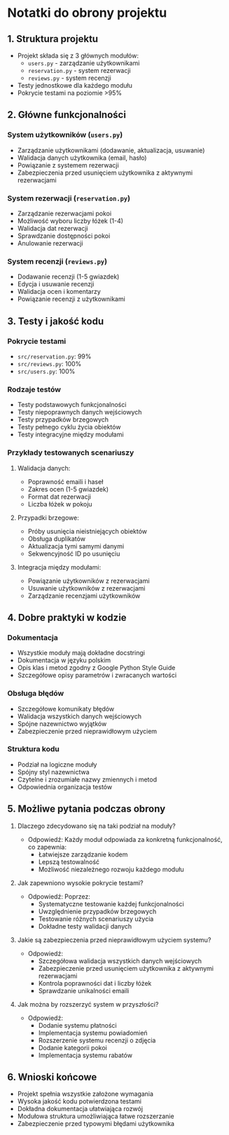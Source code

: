 # Notatki do obrony projektu

## 1. Struktura projektu
- Projekt składa się z 3 głównych modułów:
  - `users.py` - zarządzanie użytkownikami
  - `reservation.py` - system rezerwacji
  - `reviews.py` - system recenzji
- Testy jednostkowe dla każdego modułu
- Pokrycie testami na poziomie >95%

## 2. Główne funkcjonalności

### System użytkowników (`users.py`)
- Zarządzanie użytkownikami (dodawanie, aktualizacja, usuwanie)
- Walidacja danych użytkownika (email, hasło)
- Powiązanie z systemem rezerwacji
- Zabezpieczenia przed usunięciem użytkownika z aktywnymi rezerwacjami

### System rezerwacji (`reservation.py`)
- Zarządzanie rezerwacjami pokoi
- Możliwość wyboru liczby łóżek (1-4)
- Walidacja dat rezerwacji
- Sprawdzanie dostępności pokoi
- Anulowanie rezerwacji

### System recenzji (`reviews.py`)
- Dodawanie recenzji (1-5 gwiazdek)
- Edycja i usuwanie recenzji
- Walidacja ocen i komentarzy
- Powiązanie recenzji z użytkownikami

## 3. Testy i jakość kodu

### Pokrycie testami
- `src/reservation.py`: 99%
- `src/reviews.py`: 100%
- `src/users.py`: 100%

### Rodzaje testów
- Testy podstawowych funkcjonalności
- Testy niepoprawnych danych wejściowych
- Testy przypadków brzegowych
- Testy pełnego cyklu życia obiektów
- Testy integracyjne między modułami

### Przykłady testowanych scenariuszy
1. Walidacja danych:
   - Poprawność emaili i haseł
   - Zakres ocen (1-5 gwiazdek)
   - Format dat rezerwacji
   - Liczba łóżek w pokoju

2. Przypadki brzegowe:
   - Próby usunięcia nieistniejących obiektów
   - Obsługa duplikatów
   - Aktualizacja tymi samymi danymi
   - Sekwencyjność ID po usunięciu

3. Integracja między modułami:
   - Powiązanie użytkowników z rezerwacjami
   - Usuwanie użytkowników z rezerwacjami
   - Zarządzanie recenzjami użytkowników

## 4. Dobre praktyki w kodzie

### Dokumentacja
- Wszystkie moduły mają dokładne docstringi
- Dokumentacja w języku polskim
- Opis klas i metod zgodny z Google Python Style Guide
- Szczegółowe opisy parametrów i zwracanych wartości

### Obsługa błędów
- Szczegółowe komunikaty błędów
- Walidacja wszystkich danych wejściowych
- Spójne nazewnictwo wyjątków
- Zabezpieczenie przed nieprawidłowym użyciem

### Struktura kodu
- Podział na logiczne moduły
- Spójny styl nazewnictwa
- Czytelne i zrozumiałe nazwy zmiennych i metod
- Odpowiednia organizacja testów

## 5. Możliwe pytania podczas obrony

1. Dlaczego zdecydowano się na taki podział na moduły?
   - Odpowiedź: Każdy moduł odpowiada za konkretną funkcjonalność, co zapewnia:
     - Łatwiejsze zarządzanie kodem
     - Lepszą testowalność
     - Możliwość niezależnego rozwoju każdego modułu

2. Jak zapewniono wysokie pokrycie testami?
   - Odpowiedź: Poprzez:
     - Systematyczne testowanie każdej funkcjonalności
     - Uwzględnienie przypadków brzegowych
     - Testowanie różnych scenariuszy użycia
     - Dokładne testy walidacji danych

3. Jakie są zabezpieczenia przed nieprawidłowym użyciem systemu?
   - Odpowiedź:
     - Szczegółowa walidacja wszystkich danych wejściowych
     - Zabezpieczenie przed usunięciem użytkownika z aktywnymi rezerwacjami
     - Kontrola poprawności dat i liczby łóżek
     - Sprawdzanie unikalności emaili

4. Jak można by rozszerzyć system w przyszłości?
   - Odpowiedź:
     - Dodanie systemu płatności
     - Implementacja systemu powiadomień
     - Rozszerzenie systemu recenzji o zdjęcia
     - Dodanie kategorii pokoi
     - Implementacja systemu rabatów

## 6. Wnioski końcowe

- Projekt spełnia wszystkie założone wymagania
- Wysoka jakość kodu potwierdzona testami
- Dokładna dokumentacja ułatwiająca rozwój
- Modułowa struktura umożliwiająca łatwe rozszerzanie
- Zabezpieczenie przed typowymi błędami użytkownika 